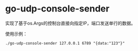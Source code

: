 # go-udp-console-sender



实现了基于os.Args的控制台直接向指定IP，端口发送单行的数据。

使用示例：

```shell
./go-udp-console-sender 127.0.0.1 6789 "{data:"123"}"
```

